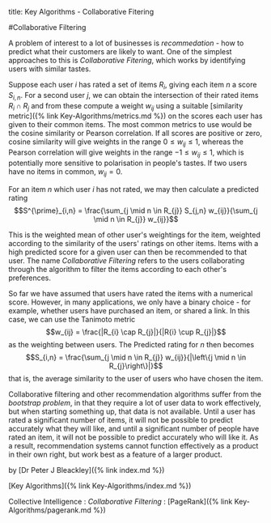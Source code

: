 title: Key Algorithms - Collaborative Fitering

#Collaborative Filtering

A problem of interest to a lot of businesses is *recommedation* - how to predict what their customers are likely to want. One of the simplest approaches to this is *Collaborative Fitering*, which works by identifying users with similar tastes.

Suppose each user $i$ has rated a set of items $R_{i}$, giving each item $n$ a score $S_{i,n}$. For a second user $j$, we can obtain the intersection of their rated items $R_{i} \cap R_{j}$ and from these compute a weight $w_{ij}$ using a suitable [similarity metric]({% link Key-Algorithms/metrics.md %}) on the scores each user has given to their common items. The most common metrics to use would be the cosine similarity or Pearson correlation. If all scores are positive or zero, cosine similarity will give weights in the range $0 \le w_{ij} \le 1$, whereas the Pearson correlation will give weights in the range $-1 \le w_{ij} \le 1$, which is potentially more sensitive to polarisation in people's tastes. If two users have no items in common, $w_{ij} = 0$.

For an item $n$ which user $i$ has not rated, we may then calculate a predicted rating
$$S^{\prime}_{i,n} = \frac{\sum_{j \mid n \in R_{j}} S_{j,n} w_{ij}}{\sum_{j \mid n \in R_{j}} w_{ij}}$$

This is the weighted mean of other user's weightings for the item, weighted according to the similarity of the users' ratings on other items. Items with a high predicted score for a given user can then be recommended to that user. The name *Collaborative Filtering* refers to the users collaborating through the algorithm to filter the items according to each other's preferences.

So far we have assumed that users have rated the items with a numerical score. However, in many applications, we only have a binary choice - for example, whether users have purchased an item, or shared a link. In this case, we can use the Tanimoto metric
$$w_{ij} = \frac{|R_{i} \cap R_{j}|}{|R{i} \cup R_{j}|}$$ as the weighting between users. The Predicted rating for $n$ then becomes
$$S_{i,n} = \frac{\sum_{j \mid n \in R_{j}} w_{ij}}{|\left\{j \mid n \in R_{j}\right\}|}$$
that is, the average similarity to the user of users who have chosen the item.

Collaborative filtering and other recommendation algorithms suffer from the *bootstrap problem*, in that they require a lot of user data to work effectively, but when starting something up, that data is not available. Until a user has rated a significant number of items, it will not be possible to predict accurately what they will like, and until a significant number of people have rated an item, it will not be possible to predict accurately who will like it. As a result, recommendation systems cannot function effectively as a product in their own right, but work best as a feature of a larger product.

by [Dr Peter J Bleackley]({% link index.md %})

[Key Algorithms]({% link Key-Algorithms/index.md %})

Collective Intelligence
: *Collaborative Filtering*
: [PageRank]({% link Key-Algorithms/pagerank.md %})

